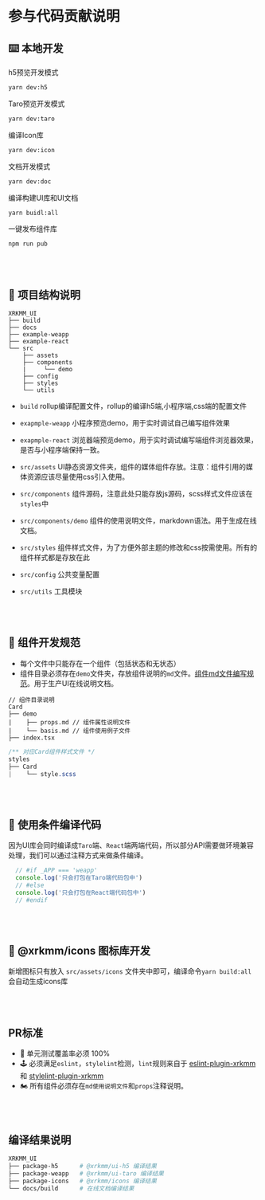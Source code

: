 # 参与代码贡献说明

## ⌨️ 本地开发

h5预览开发模式
```bash
yarn dev:h5
```

Taro预览开发模式
```bash
yarn dev:taro
```

编译Icon库
```bash
yarn dev:icon
```

文档开发模式
```bash
yarn dev:doc
```

编译构建UI库和UI文档
```bash
yarn buidl:all
```

一键发布组件库
```bash
npm run pub
```

<br />
<br />

## 📁 项目结构说明
```
XRKMM_UI
├── build
├── docs
├── example-weapp
├── example-react
└── src
    ├── assets
    ├── components
    |     └── demo
    ├── config
    ├── styles
    └── utils
```
 - `build` rollup编译配置文件，rollup的编译h5端,小程序端,css端的配置文件

 - `exapmple-weapp` 小程序预览demo，用于实时调试自己编写组件效果

 - `exapmple-react` 浏览器端预览demo，用于实时调试编写端组件浏览器效果，是否与小程序端保持一致。

 - `src/assets` UI静态资源文件夹，组件的媒体组件存放。注意：组件引用的媒体资源应该尽量使用css引入使用。

 - `src/components` 组件源码，注意此处只能存放js源码，scss样式文件应该在`styles`中

 - `src/components/demo` 组件的使用说明文件，markdown语法。用于生成在线文档。

 - `src/styles` 组件样式文件，为了方便外部主题的修改和css按需使用。所有的组件样式都是存放在此

 - `src/config` 公共变量配置

 - `src/utils` 工具模块

<br />
<br />

## 📖 组件开发规范
 - 每个文件中只能存在一个组件（包括状态和无状态）
 - 组件目录必须存在`demo`文件夹，存放组件说明的`md`文件。[组件md文件编写规范](./COMPONENT.md)。用于生产UI在线说明文档。


```tsx
// 组件目录说明
Card
├── demo
|    ├── props.md // 组件属性说明文件
|    └── basis.md // 组件使用例子文件
├── index.tsx
```
```css
/** 对应Card组件样式文件 */
styles
├── Card
|    └── style.scss
```

<br />
<br />

## 🔨 使用条件编译代码
因为UI库会同时编译成`Taro`端、`React`端两端代码，所以部分API需要做环境兼容处理，我们可以通过注释方式来做条件编译。

```js
  // #if _APP === 'weapp'
  console.log('只会打包在Taro端代码包中')
  // #else
  console.log('只会打包在React端代码包中')
  // #endif
```
<br />
<br />

## 🐼 @xrkmm/icons 图标库开发
新增图标只有放入 `src/assets/icons` 文件夹中即可，编译命令`yarn build:all` 会自动生成icons库

<br />
<br />


## PR标准
 - 🚗 单元测试覆盖率必须 100%
 - 🕹 必须满足`eslint`，`stylelint`检测，`lint`规则来自于 [eslint-plugin-xrkmm](https://codeup.aliyun.com/xrkmm/xrk-front/xrkmm/tree/master/packages/eslint) 和 [stylelint-plugin-xrkmm](https://codeup.aliyun.com/xrkmm/xrk-front/xrkmm/tree/master/packages/stylelint)
 - 🏍 所有组件必须存在`md使用说明文件`和`props`注释说明。

<br />
<br />

## 编译结果说明
``` bash
XRKMM_UI
├── package-h5      # @xrkmm/ui-h5 编译结果
├── package-weapp   # @xrkmm/ui-taro 编译结果
├── package-icons   # @xrkmm/icons 编译结果
└── docs/build      # 在线文档编译结果
```

